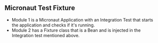 ## Micronaut Test Fixture

- Module 1 is a Micronaut Application with an Integration Test that starts the application and checks if it's running.
- Module 2 has a Fixture class that is a Bean and is injected in the Integration test mentioned above.
